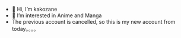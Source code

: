 - 👋 Hi, I’m kakozane
- 👀 I’m interested in Anime and Manga 
- The previous account is cancelled, so this is my new account from today。。。。
